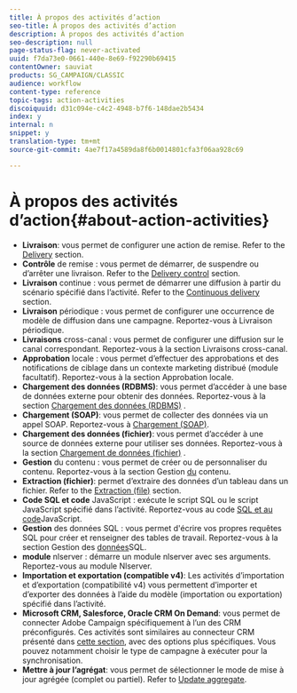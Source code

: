 ```yaml
---
title: À propos des activités d’action
seo-title: À propos des activités d’action
description: À propos des activités d’action
seo-description: null
page-status-flag: never-activated
uuid: f7da73e0-0661-440e-8e69-f92290b69415
contentOwner: sauviat
products: SG_CAMPAIGN/CLASSIC
audience: workflow
content-type: reference
topic-tags: action-activities
discoiquuid: d31c094e-c4c2-4948-b7f6-148dae2b5434
index: y
internal: n
snippet: y
translation-type: tm+mt
source-git-commit: 4ae7f17a4589da8f6b0014801cfa3f06aa928c69

---
```



# À propos des activités d’action{#about-action-activities}

* **Livraison**: vous permet de configurer une action de remise. Refer to the [Delivery](../../workflow/using/delivery.md) section.
* **Contrôle** de remise : vous permet de démarrer, de suspendre ou d’arrêter une livraison. Refer to the [Delivery control](../../workflow/using/delivery-control.md) section.
* **Livraison** continue : vous permet de démarrer une diffusion à partir du scénario spécifié dans l’activité. Refer to the [Continuous delivery](../../workflow/using/continuous-delivery.md) section.
* **Livraison** périodique : vous permet de configurer une occurrence de modèle de diffusion dans une campagne. Reportez-vous à Livraison [](../../workflow/using/recurring-delivery.md)périodique.
* **Livraisons** cross-canal : vous permet de configurer une diffusion sur le canal correspondant. Reportez-vous à la section Livraisons [](../../workflow/using/cross-channel-deliveries.md) cross-canal.
* **Approbation** locale : vous permet d’effectuer des approbations et des notifications de ciblage dans un contexte marketing distribué (module facultatif). Reportez-vous à la section Approbation [](../../workflow/using/local-approval.md)locale.
* **Chargement des données (RDBMS)**: vous permet d’accéder à une base de données externe pour obtenir des données. Reportez-vous à la section [Chargement des données (RDBMS)](../../workflow/using/data-loading--rdbms-.md) .
* **Chargement (SOAP)**: vous permet de collecter des données via un appel SOAP. Reportez-vous à [Chargement (SOAP)](../../workflow/using/loading--soap-.md).
* **Chargement des données (fichier)**: vous permet d’accéder à une source de données externe pour utiliser ses données. Reportez-vous à la section [Chargement de données (fichier)](../../workflow/using/data-loading--file-.md) .
* **Gestion** du contenu : vous permet de créer ou de personnaliser du contenu. Reportez-vous à la section Gestion [du](../../workflow/using/content-management.md) contenu.
* **Extraction (fichier)**: permet d’extraire des données d’un tableau dans un fichier. Refer to the [Extraction (file)](../../workflow/using/extraction--file-.md) section.
* **Code SQL et code** JavaScript : exécute le script SQL ou le script JavaScript spécifié dans l’activité. Reportez-vous au code [SQL et au code](../../workflow/using/sql-code-and-javascript-code.md)JavaScript.
* **Gestion** des données SQL : vous permet d&#39;écrire vos propres requêtes SQL pour créer et renseigner des tables de travail. Reportez-vous à la section Gestion des [données](../../workflow/using/sql-data-management.md)SQL.
* **module** nlserver : démarre un module nlserver avec ses arguments. Reportez-vous au module [](../../workflow/using/nlserver-module.md)Nlserver.
* **Importation et exportation (compatible v4)**: Les activités d’importation et d’exportation (compatibilité v4) vous permettent d’importer et d’exporter des données à l’aide du modèle (importation ou exportation) spécifié dans l’activité.
* **Microsoft CRM, Salesforce, Oracle CRM On Demand**: vous permet de connecter Adobe Campaign spécifiquement à l’un des CRM préconfigurés. Ces activités sont similaires au connecteur CRM présenté dans [cette section](../../workflow/using/crm-connector.md), avec des options plus spécifiques. Vous pouvez notamment choisir le type de campagne à exécuter pour la synchronisation.
* **Mettre à jour l’agrégat**: vous permet de sélectionner le mode de mise à jour agrégée (complet ou partiel). Refer to [Update aggregate](../../workflow/using/update-aggregate.md).
